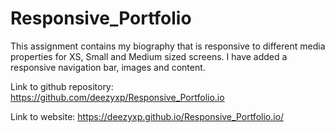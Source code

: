 # Responsive_Portfolio

This assignment contains my biography that is responsive to different media properties for XS, Small and Medium sized screens. I have added a responsive navigation bar, images and content. 

Link to github repository: https://github.com/deezyxp/Responsive_Portfolio.io

Link to website: https://deezyxp.github.io/Responsive_Portfolio.io/